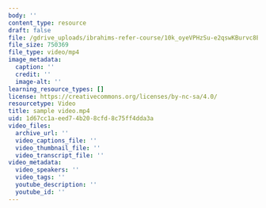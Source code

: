 ```yaml
---
body: ''
content_type: resource
draft: false
file: /gdrive_uploads/ibrahims-refer-course/10k_oyeVPHzSu-e2qswKBurvc8EsVGWZj/sample-video.mp4
file_size: 750369
file_type: video/mp4
image_metadata:
  caption: ''
  credit: ''
  image-alt: ''
learning_resource_types: []
license: https://creativecommons.org/licenses/by-nc-sa/4.0/
resourcetype: Video
title: sample video.mp4
uid: 1d67cc1a-eed7-4b20-8cfd-8c75ff4dda3a
video_files:
  archive_url: ''
  video_captions_file: ''
  video_thumbnail_file: ''
  video_transcript_file: ''
video_metadata:
  video_speakers: ''
  video_tags: ''
  youtube_description: ''
  youtube_id: ''
---
```

